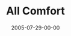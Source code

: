 ---
layout: message
category: message
series: "Special Effects"
title: "All Comfort"
date: 2005-07-29-00-00
message_id: 109
audio: "http://s3.amazonaws.com/crossroads-media/media/legacy/mp3/Special_Effects_07_07-31-05_All_Comfort.mp3"
audio-duration: "43:45"
explicit: false
---